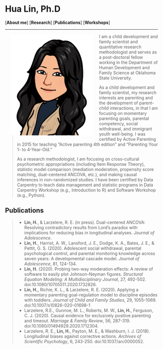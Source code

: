 # Hua Lin, Ph.D

  
[**About me**]  [**Research**] [**Publications**] [**Workshops**]

***********

<img style="float: left; width: 270px; margin: 0px 20px 20px" src="images/Me_regards1.png">

> I am a child development and family scientist and quantitative research methodologist and serves as a post-doctoral fellow working in the Department of Human Development and Family Science at Oklahoma State University. 
>
> As a child development and family scientist, my research interests are parenting and the development of parent-child interactions, in that I am focusing on momentary parenting goals, parental competency, social withdrawal, and immigrant youth well-being. I was certified by Active Parenting in 2015 for teaching “Active parenting 4th edition” and “Parenting Your 1- to 4-Year-Old.”
>
> As a research methodologist, I am focusing on cross-cultural psychometric appropriations (including Item Response Theory), statistic model comparison (mediation moderation, propensity score matching, dual-centered ANCOVA, etc.), and making causal inferences in non-randomized studies. I have been certified by Data Carpentry to teach data management and statistic programs in Data Carpentry Workshop (e.g., Introduction to R) and Software Workshop (e.g., Python).


## Publications

> - **Lin, H.**, & Larzelere, R. E. (in press). Dual-centered ANCOVA: Resolving contradictory results from Lord’s paradox with implications for reducing bias in longitudinal analyses. *Journal of Adolescence*.
> - **Lin, H.**, Harrist, A. W., Lansford, J. E., Dodge, K. A., Bates, J. E., & Pettit, G. S. (2020). Adolescent social withdrawal, parental psychological control, and parental monitoring knowledge across seven years: A developmental cascade model. *Journal of Adolescence*, 81, 124-134.
> - **Lin, H.** (2020). Probing two-way moderation effects: A review of software to easily plot Johnson-Neyman figures. *Structural Equation Modeling: A Multidisciplinary Journal*, 27, 492-502. doi:10.1080/10705511.2020.1732826.
> - **Lin, H.,** Richie, K. L., & Larzelere, R. E. (2020). Applying a momentary parenting goal-regulation model to discipline episodes with toddlers. *Journal of Child and Family Studies*, 29, 1055–1069. doi:10.1007/s10826-020-01698-1
> - Larzelere, R.E., Gunnoe, M. L., Roberts, M. W., **Lin, H.**, Ferguson, C. J. (2020). Causal evidence for exclusively positive parenting and timeout. *Marriage & Family Review*, 56, 287-319. doi:10.1080/01494929.2020.1712304.
> - Larzelere, R. E., **Lin, H.**, Payton, M. E., & Washburn, I. J. (2018). Longitudinal biases against corrective actions. *Archives of Scientific Psychology*, 6, 243-250. doi:10.1037/arc0000052.
